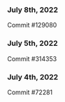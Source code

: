 ### July 8th, 2022

Commit #129080

### July 5th, 2022

Commit #314353


### July 4th, 2022

Commit #72281
